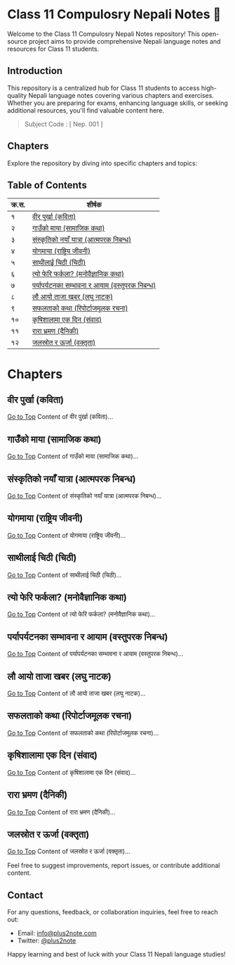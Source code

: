 # Class 11 Compulosry Nepali Notes 📘

Welcome to the Class 11 Compulosry Nepali Notes repository! This open-source project aims to provide comprehensive Nepali language notes and resources for Class 11 students.

## Introduction

This repository is a centralized hub for Class 11 students to access high-quality Nepali language notes covering various chapters and exercises. Whether you are preparing for exams, enhancing language skills, or seeking additional resources, you'll find valuable content here.

> Subject Code : [ Nep. 001 ]

## Chapters

Explore the repository by diving into specific chapters and topics:

## Table of Contents

| क्र.स. | शीर्षक                                                        |
| ------ | ------------------------------------------------------------- |
| १      | [वीर पुर्खा (कविता)](#chapter-1)                              |
| २      | [गाउँको माया (सामाजिक कथा)](#chapter-2)                       |
| ३      | [संस्कृतिको नयाँ यात्रा (आत्मपरक निबन्ध)](#chapter-3)         |
| ४      | [योगमाया (राष्ट्रिय जीवनी)](#chapter-4)                       |
| ५      | [साथीलाई चिठी (चिठी)](#chapter-5)                             |
| ६      | [त्यो फेरि फर्कला? (मनोवैज्ञानिक कथा)](#chapter-6)            |
| ७      | [पर्यापर्यटनका सम्भावना र आयाम (वस्तुपरक निबन्ध)](#chapter-7) |
| ८      | [लौ आयो ताजा खबर (लघु नाटक)](#chapter-8)                      |
| ९      | [सफलताको कथा (रिपोर्टाजमूलक रचना)](#chapter-9)                |
| १०     | [कृषिशालामा एक दिन (संवाद)](#chapter-10)                      |
| ११     | [रारा भ्रमण (दैनिकी)](#chapter-11)                            |
| १२     | [जलस्रोत र ऊर्जा (वक्तृता)](#chapter-12)                      |

# Chapters

## <a name="chapter-1">वीर पुर्खा (कविता)</a>

[Go to Top](#table-of-contents)
Content of वीर पुर्खा (कविता)...

## <a name="chapter-2"></a> गाउँको माया (सामाजिक कथा)

[Go to Top](#table-of-contents)
Content of गाउँको माया (सामाजिक कथा)...

## <a name="chapter-3"></a> संस्कृतिको नयाँ यात्रा (आत्मपरक निबन्ध)

[Go to Top](#table-of-contents)
Content of संस्कृतिको नयाँ यात्रा (आत्मपरक निबन्ध)...

## <a name="chapter-4"></a> योगमाया (राष्ट्रिय जीवनी)

[Go to Top](#table-of-contents)
Content of योगमाया (राष्ट्रिय जीवनी)...

## <a name="chapter-5"></a> साथीलाई चिठी (चिठी)

[Go to Top](#table-of-contents)
Content of साथीलाई चिठी (चिठी)...

## <a name="chapter-6"></a> त्यो फेरि फर्कला? (मनोवैज्ञानिक कथा)

[Go to Top](#table-of-contents)
Content of त्यो फेरि फर्कला? (मनोवैज्ञानिक कथा)...

## <a name="chapter-7"></a> पर्यापर्यटनका सम्भावना र आयाम (वस्तुपरक निबन्ध)

[Go to Top](#table-of-contents)
Content of पर्यापर्यटनका सम्भावना र आयाम (वस्तुपरक निबन्ध)...

## <a name="chapter-8"></a> लौ आयो ताजा खबर (लघु नाटक)

[Go to Top](#table-of-contents)
Content of लौ आयो ताजा खबर (लघु नाटक)...

## <a name="chapter-9"></a> सफलताको कथा (रिपोर्टाजमूलक रचना)

[Go to Top](#table-of-contents)
Content of सफलताको कथा (रिपोर्टाजमूलक रचना)...

## <a name="chapter-10"></a> कृषिशालामा एक दिन (संवाद)

[Go to Top](#table-of-contents)
Content of कृषिशालामा एक दिन (संवाद)...

## <a name="chapter-11"></a> रारा भ्रमण (दैनिकी)

[Go to Top](#table-of-contents)
Content of रारा भ्रमण (दैनिकी)...

## <a name="chapter-12"></a> जलस्रोत र ऊर्जा (वक्तृता)

[Go to Top](#table-of-contents)
Content of जलस्रोत र ऊर्जा (वक्तृता)...

Feel free to suggest improvements, report issues, or contribute additional content.

## Contact

For any questions, feedback, or collaboration inquiries, feel free to reach out:

- Email: info@plus2note.com
- Twitter: [@plus2note](https://twitter.com/plus2note)

Happy learning and best of luck with your Class 11 Nepali language studies!
